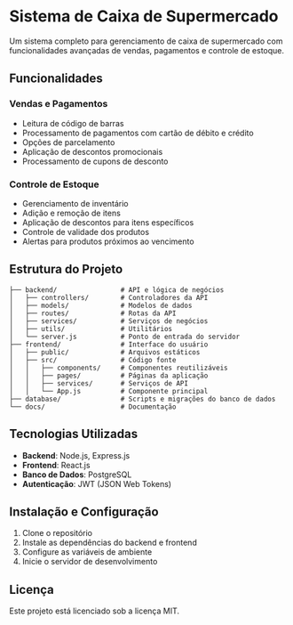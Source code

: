 # Sistema de Caixa de Supermercado

Um sistema completo para gerenciamento de caixa de supermercado com funcionalidades avançadas de vendas, pagamentos e controle de estoque.

## Funcionalidades

### Vendas e Pagamentos
- Leitura de código de barras
- Processamento de pagamentos com cartão de débito e crédito
- Opções de parcelamento
- Aplicação de descontos promocionais
- Processamento de cupons de desconto

### Controle de Estoque
- Gerenciamento de inventário
- Adição e remoção de itens
- Aplicação de descontos para itens específicos
- Controle de validade dos produtos
- Alertas para produtos próximos ao vencimento

## Estrutura do Projeto

```
├── backend/                # API e lógica de negócios
│   ├── controllers/        # Controladores da API
│   ├── models/             # Modelos de dados
│   ├── routes/             # Rotas da API
│   ├── services/           # Serviços de negócios
│   ├── utils/              # Utilitários
│   └── server.js           # Ponto de entrada do servidor
├── frontend/               # Interface do usuário
│   ├── public/             # Arquivos estáticos
│   ├── src/                # Código fonte
│   │   ├── components/     # Componentes reutilizáveis
│   │   ├── pages/          # Páginas da aplicação
│   │   ├── services/       # Serviços de API
│   │   └── App.js          # Componente principal
├── database/               # Scripts e migrações do banco de dados
└── docs/                   # Documentação
```

## Tecnologias Utilizadas

- **Backend**: Node.js, Express.js
- **Frontend**: React.js
- **Banco de Dados**: PostgreSQL
- **Autenticação**: JWT (JSON Web Tokens)

## Instalação e Configuração

1. Clone o repositório
2. Instale as dependências do backend e frontend
3. Configure as variáveis de ambiente
4. Inicie o servidor de desenvolvimento

## Licença

Este projeto está licenciado sob a licença MIT.